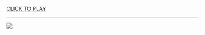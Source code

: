 
<a href="https://premium76.site?title=unblocked_games_run_fred&ref=13M">CLICK TO PLAY</a></h3>
<hr>

<a href="https://premium76.site?title=unblocked_games_run_fred&ref=13M"><img src="https://clearcache.store/games.png"></a>



